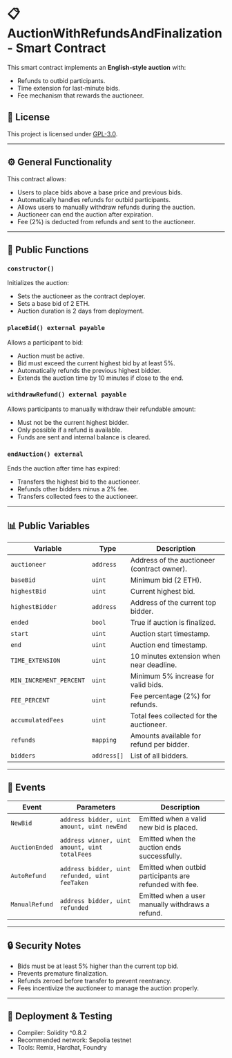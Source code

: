# 📋 AuctionWithRefundsAndFinalization - Smart Contract

This smart contract implements an **English-style auction** with:

* Refunds to outbid participants.
* Time extension for last-minute bids.
* Fee mechanism that rewards the auctioneer.

## 📄 License

This project is licensed under [GPL-3.0](https://www.gnu.org/licenses/gpl-3.0.html).

---

## ⚙️ General Functionality

This contract allows:

* Users to place bids above a base price and previous bids.
* Automatically handles refunds for outbid participants.
* Allows users to manually withdraw refunds during the auction.
* Auctioneer can end the auction after expiration.
* Fee (2%) is deducted from refunds and sent to the auctioneer.

---

## 🔧 Public Functions

### `constructor()`

Initializes the auction:

* Sets the auctioneer as the contract deployer.
* Sets a base bid of 2 ETH.
* Auction duration is 2 days from deployment.

### `placeBid() external payable`

Allows a participant to bid:

* Auction must be active.
* Bid must exceed the current highest bid by at least 5%.
* Automatically refunds the previous highest bidder.
* Extends the auction time by 10 minutes if close to the end.

### `withdrawRefund() external payable`

Allows participants to manually withdraw their refundable amount:

* Must not be the current highest bidder.
* Only possible if a refund is available.
* Funds are sent and internal balance is cleared.

### `endAuction() external`

Ends the auction after time has expired:

* Transfers the highest bid to the auctioneer.
* Refunds other bidders minus a 2% fee.
* Transfers collected fees to the auctioneer.

---

## 📊 Public Variables

| Variable                | Type        | Description                                 |
| ----------------------- | ----------- | ------------------------------------------- |
| `auctioneer`            | `address`   | Address of the auctioneer (contract owner). |
| `baseBid`               | `uint`      | Minimum bid (2 ETH).                        |
| `highestBid`            | `uint`      | Current highest bid.                        |
| `highestBidder`         | `address`   | Address of the current top bidder.          |
| `ended`                 | `bool`      | True if auction is finalized.               |
| `start`                 | `uint`      | Auction start timestamp.                    |
| `end`                   | `uint`      | Auction end timestamp.                      |
| `TIME_EXTENSION`        | `uint`      | 10 minutes extension when near deadline.    |
| `MIN_INCREMENT_PERCENT` | `uint`      | Minimum 5% increase for valid bids.         |
| `FEE_PERCENT`           | `uint`      | Fee percentage (2%) for refunds.            |
| `accumulatedFees`       | `uint`      | Total fees collected for the auctioneer.    |
| `refunds`               | `mapping`   | Amounts available for refund per bidder.    |
| `bidders`               | `address[]` | List of all bidders.                        |

---

## 📢 Events

| Event          | Parameters                                     | Description                                             |
| -------------- | ---------------------------------------------- | ------------------------------------------------------- |
| `NewBid`       | `address bidder, uint amount, uint newEnd`     | Emitted when a valid new bid is placed.                 |
| `AuctionEnded` | `address winner, uint amount, uint totalFees`  | Emitted when the auction ends successfully.             |
| `AutoRefund`   | `address bidder, uint refunded, uint feeTaken` | Emitted when outbid participants are refunded with fee. |
| `ManualRefund` | `address bidder, uint refunded`                | Emitted when a user manually withdraws a refund.        |

---

## 🔒 Security Notes

* Bids must be at least 5% higher than the current top bid.
* Prevents premature finalization.
* Refunds zeroed before transfer to prevent reentrancy.
* Fees incentivize the auctioneer to manage the auction properly.

---

## 🚀 Deployment & Testing

* Compiler: Solidity ^0.8.2
* Recommended network: Sepolia testnet
* Tools: Remix, Hardhat, Foundry
